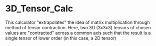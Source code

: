 # 3D_Tensor_Calc
This calculator "extrapolates" the idea of matrix multiplication through method of tensor contraction. Here, two 3D (3x3x3) tensors of chosen values are "contracted" across a common axis such that the result is a single tensor of lower order (in this case, a 2D tensor)
